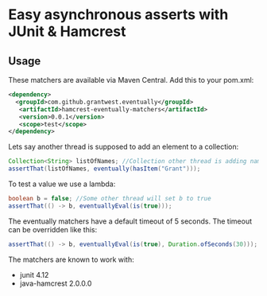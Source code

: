 Easy asynchronous asserts with JUnit & Hamcrest
=======

## Usage

These matchers are available via Maven Central. Add this to your pom.xml:

```xml
<dependency>
  <groupId>com.github.grantwest.eventually</groupId>
   <artifactId>hamcrest-eventually-matchers</artifactId>
   <version>0.0.1</version>
   <scope>test</scope>
</dependency>
```

Lets say another thread is supposed to add an element to a collection:
```java
Collection<String> listOfNames; //Collection other thread is adding names to
assertThat(listOfNames, eventually(hasItem("Grant")));
```

To test a value we use a lambda:
```java
boolean b = false; //Some other thread will set b to true
assertThat(() -> b, eventuallyEval(is(true)));
```

The eventually matchers have a default timeout of 5 seconds. The timeout can be overridden like this:
```java
assertThat(() -> b, eventuallyEval(is(true), Duration.ofSeconds(30)));
```


The matchers are known to work with:
- junit 4.12
- java-hamcrest 2.0.0.0
